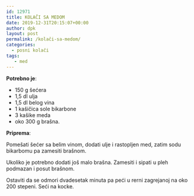```yaml
---
id: 12971
title: KOLAČI SA MEDOM
date: 2019-12-31T20:15:07+00:00
author: dpk
layout: post
permalink: /kolači-sa-medom/
categories:
  - posni kolači
tags:
   - med
---
```

**Potrebno je**:
 
* 150 g šećera
* 1,5 dl ulja
* 1,5 dl belog vina
* 1 kašičica sole bikarbone
* 3 kašike meda
* oko 300 g brašna.

**Priprema**:

Pomešati šećer sa belim vinom, dodati ulje i rastopljen med, zatim sodu bikarbomu pa zamesiti brašnom.

Ukoliko je potrebno dodati još malo brašna. Zamesiti i sipati u pleh podmazan i posut brašnom. 

Ostaviti da se odmori dvadesetak minuta pa peći u rerni zagrejanoj na oko 200 stepeni. Seći na kocke.